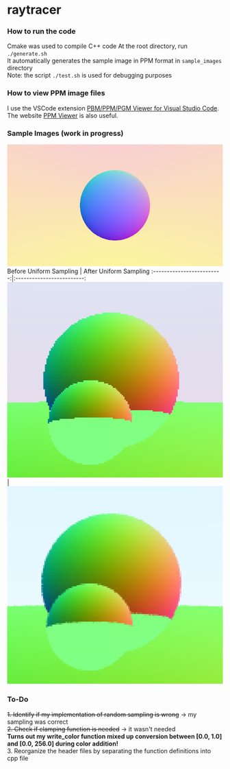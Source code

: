# raytracer

### How to run the code
Cmake was used to compile C++ code
At the root directory, run `./generate.sh` <br />
It automatically generates the sample image in PPM format in `sample_images` directory <br />
Note: the script `./test.sh` is used for debugging purposes

### How to view PPM image files
I use the VSCode extension [PBM/PPM/PGM Viewer for Visual Studio Code](https://marketplace.visualstudio.com/items?itemName=ngtystr.ppm-pgm-viewer-for-vscode). <br />
The website [PPM Viewer](https://www.cs.rhodes.edu/welshc/COMP141_F16/ppmReader.html) is also useful. <br />

### Sample Images (work in progress)
![Vertical gradient, pink to yellow](/sample_images/previous/sphere_minus.png) <br />
Before Uniform Sampling            |  After Uniform Sampling
:-------------------------:|:-------------------------:
![before sampling](/sample_images/readme/before%20sampling.png)  |  ![after sampling](/sample_images/readme/after%20sampling.png)

### To-Do
~~1. Identify if my implementation of random sampling is wrong~~ &#8594; my sampling was correct <br />
~~2. Check if clamping function is needed~~ &#8594; it wasn't needed <br />
**Turns out my write_color function mixed up conversion between [0.0, 1.0] and [0.0, 256.0] during color addition!** <br />
3. Reorganize the header files by separating the function definitions into cpp file